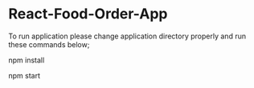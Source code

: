 # React-Food-Order-App

To run application please change application directory properly and run these commands below;

npm install

npm start

